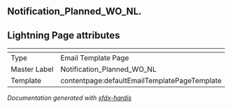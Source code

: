 ## Notification_Planned_WO_NL.

## Lightning Page attributes

|<!-- -->|<!-- -->|
|:---|:---|
|Type| Email Template Page|
|Master Label|Notification_Planned_WO_NL|
|Template|contentpage:defaultEmailTemplatePageTemplate|




<!-- Page description -->


_Documentation generated with [sfdx-hardis](https://sfdx-hardis.cloudity.com)_
